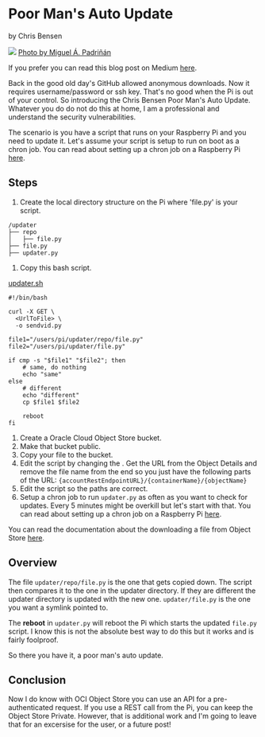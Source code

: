 # Poor Man's Auto Update

by Chris Bensen

![](images/pexels-miguel-Ã¡-padriÃ±Ã¡n-2882668.jpg)
[Photo by Miguel Á. Padriñán](https://www.pexels.com/photo/close-up-shot-of-keys-on-a-red-surface-2882668/)

If you prefer you can read this blog post on Medium [here](TODO).

Back in the good old day's GitHub allowed anonymous downloads. Now it requires username/password or ssh key. That's no good when the Pi is out of your control. So introducing the Chris Bensen Poor Man's Auto Update. Whatever you do do not do this at home, I am a professional and understand the security vulnerabilities.

The scenario is you have a script that runs on your Raspberry Pi and you need to update it. Let's assume your script is setup to run on boot as a chron job. You can read about setting up a chron job on a Raspberry Pi [here](https://bc-robotics.com/tutorials/setting-cron-job-raspberry-pi/).

## Steps

1. Create the local directory structure on the Pi where 'file.py' is your script.

```
/updater
├── repo
│   ├── file.py
├── file.py
├── updater.py
```

1. Copy this bash script.

[updater.sh](files/updater.sh)
```
#!/bin/bash

curl -X GET \
  <UrlToFile> \
  -o sendvid.py

file1="/users/pi/updater/repo/file.py"
file2="/users/pi/updater/file.py"

if cmp -s "$file1" "$file2"; then
    # same, do nothing
    echo "same"
else
    # different
    echo "different"
    cp $file1 $file2

    reboot
fi
```

1. Create a Oracle Cloud Object Store bucket.
1. Make that bucket public.
1. Copy your file to the bucket.
1. Edit the script by changing the <UrlToFile>. Get the URL from the Object Details and remove the file name from the end so you just have the following parts of the URL: `{accountRestEndpointURL}/{containerName}/{objectName}`
1. Edit the script so the paths are correct.
1. Setup a chron job to run `updater.py` as often as you want to check for updates. Every 5 minutes might be overkill but let's start with that. You can read about setting up a chron job on a Raspberry Pi [here](https://bc-robotics.com/tutorials/setting-cron-job-raspberry-pi/).

You can read the documentation about the downloading a file from Object Store [here](https://docs.oracle.com/en/cloud/cloud-at-customer/occ-get-started/download-file.html).

## Overview

The file `updater/repo/file.py` is the one that gets copied down. The script then compares it to the one in the updater directory. If they are different the updater directory is updated with the new one. `updater/file.py` is the one you want a symlink pointed to.

The **reboot** in `updater.py` will reboot the Pi which starts the updated `file.py` script. I know this is not the absolute best way to do this but it works and is fairly foolproof.

So there you have it, a poor man's auto update.

## Conclusion

Now I do know with OCI Object Store you can use an API for a pre-authenticated request. If you use a REST call from the Pi, you can keep the Object Store Private. However, that is additional work and I'm going to leave that for an excersise for the user, or a future post!
